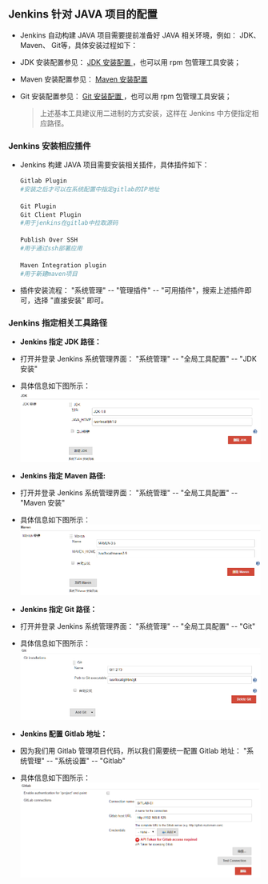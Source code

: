 ## Jenkins 针对 JAVA 项目的配置

- Jenkins 自动构建 JAVA 项目需要提前准备好 JAVA 相关环境，例如： JDK、 Maven、 Git等，具体安装过程如下：
- JDK 安装配置参见： [ JDK 安装配置 ](../envconfig/env-java-jdk-config.md)，也可以用 rpm 包管理工具安装；
- Maven 安装配置参见： [ Maven 安装配置 ](../envconfig/env-maven-config.md)
- Git 安装配置参见： [ Git 安装配置 ](../envconfig/env-git-installation.md)，也可以用 rpm 包管理工具安装；

  > 上述基本工具建议用二进制的方式安装，这样在 Jenkins 中方便指定相应路径。


### Jenkins 安装相应插件
- Jenkins 构建 JAVA 项目需要安装相关插件，具体插件如下：

  ```bash
  Gitlab Plugin
  #安装之后才可以在系统配置中指定gitlab的IP地址
  
  Git Plugin 
  Git Client Plugin 
  #用于jenkins在gitlab中拉取源码
  
  Publish Over SSH 
  #用于通过ssh部署应用
  
  Maven Integration plugin
  #用于新建maven项目
  ```

- 插件安装流程： "系统管理" -- "管理插件" -- "可用插件"，搜索上述插件即可，选择 "直接安装" 即可。


### Jenkins 指定相关工具路径

- **Jenkins 指定 JDK 路径：**

- 打开并登录 Jenkins 系统管理界面： "系统管理" -- "全局工具配置" -- "JDK 安装"
- 具体信息如下图所示：
![jenkins-jdk](../images/jenkins-jdk.png "jenkins-jdk")


- **Jenkins 指定 Maven 路径:**

- 打开并登录 Jenkins 系统管理界面： "系统管理" -- "全局工具配置" -- "Maven 安装"
- 具体信息如下图所示：
![jenkins-maven](../images/jenkins-maven.png "jenkins-maven")


- **Jenkins 指定 Git 路径：**
- 打开并登录 Jenkins 系统管理界面： "系统管理" -- "全局工具配置" -- "Git"
- 具体信息如下图所示：
![jenkins-git](../images/jenkins-git.png "jenkins-git")

- **Jenkins 配置 Gitlab 地址：**
- 因为我们用 Gitlab 管理项目代码，所以我们需要统一配置 Gitlab 地址： "系统管理" -- "系统设置" -- "Gitlab"
- 具体信息如下图所示：
![jenkins-gitlab](../images/jenkins-gitlab.png "jenkins-gitlab")



